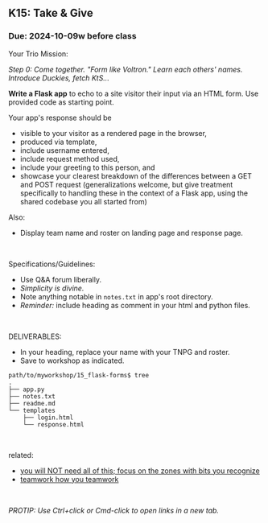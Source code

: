 ## K15: Take & Give
### Due: 2024-10-09w before class

Your Trio Mission:

_Step 0: Come together. "Form like Voltron." Learn each others' names. Introduce Duckies, fetch KtS..._

__Write a Flask app__ to echo to a site visitor their input via an HTML form. Use provided code as starting point.

Your app's response should be
* visible to your visitor as a rendered page in the browser,
* produced via template,
* include username entered,
* include request method used,
* include your greeting to this person, and
* showcase your clearest breakdown of the differences between a GET and POST request (generalizations welcome, but give treatment specifically to handling these in the context of a Flask app, using the shared codebase you all started from)

Also:
  - Display team name and roster on landing page and response page.

<br>

Specifications/Guidelines:
  - Use Q&A forum liberally.
  - *Simplicity is divine.*
  - Note anything notable in `notes.txt` in app's root directory.
  - _Reminder:_ include heading as comment in your html and python files.
<br>

DELIVERABLES:
* In your heading, replace your name with your TNPG and roster.
* Save to workshop as indicated.

```
path/to/myworkshop/15_flask-forms$ tree
.
├── app.py
├── notes.txt
├── readme.md
└── templates
    ├── login.html
    └── response.html
```

<br>

related:
* [you will NOT need all of this; focus on the zones with bits you recognize](https://www.digitalocean.com/community/tutorials/processing-incoming-request-data-in-flask)
* [teamwork how you teamwork](https://www.youtube.com/watch?v=2M3cyCFWChg)

<br>

*PROTIP: Use Ctrl+click or Cmd-click to open links in a new tab.*
